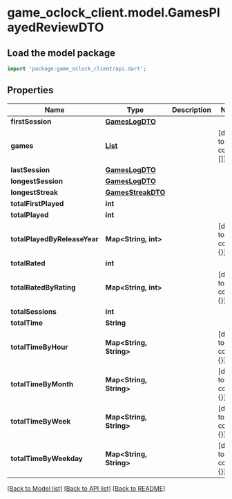 # game_oclock_client.model.GamesPlayedReviewDTO

## Load the model package
```dart
import 'package:game_oclock_client/api.dart';
```

## Properties
Name | Type | Description | Notes
------------ | ------------- | ------------- | -------------
**firstSession** | [**GamesLogDTO**](GamesLogDTO.md) |  | 
**games** | [**List<GamePlayedReviewDTO>**](GamePlayedReviewDTO.md) |  | [default to const []]
**lastSession** | [**GamesLogDTO**](GamesLogDTO.md) |  | 
**longestSession** | [**GamesLogDTO**](GamesLogDTO.md) |  | 
**longestStreak** | [**GamesStreakDTO**](GamesStreakDTO.md) |  | 
**totalFirstPlayed** | **int** |  | 
**totalPlayed** | **int** |  | 
**totalPlayedByReleaseYear** | **Map<String, int>** |  | [default to const {}]
**totalRated** | **int** |  | 
**totalRatedByRating** | **Map<String, int>** |  | [default to const {}]
**totalSessions** | **int** |  | 
**totalTime** | **String** |  | 
**totalTimeByHour** | **Map<String, String>** |  | [default to const {}]
**totalTimeByMonth** | **Map<String, String>** |  | [default to const {}]
**totalTimeByWeek** | **Map<String, String>** |  | [default to const {}]
**totalTimeByWeekday** | **Map<String, String>** |  | [default to const {}]

[[Back to Model list]](../README.md#documentation-for-models) [[Back to API list]](../README.md#documentation-for-api-endpoints) [[Back to README]](../README.md)


